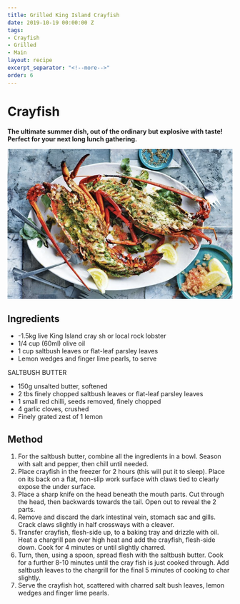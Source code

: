 ```yaml
---
title: Grilled King Island Crayfish
date: 2019-10-19 00:00:00 Z
tags:
- Crayfish
- Grilled
- Main
layout: recipe
excerpt_separator: "<!--more-->"
order: 6 
---
```


# Crayfish

**The ultimate summer dish, out of the ordinary but explosive with taste! Perfect for your next long lunch gathering.**

<!--more-->

[![Grilled Crayfish](/_uploads/grilled-crayfish.png)](/_uploads/grilled-crayfish.png)

## Ingredients

- -1.5kg live King Island cray sh or local rock lobster
- 1/4 cup (60ml) olive oil
- 1 cup saltbush leaves or flat-leaf parsley leaves
- Lemon wedges and finger lime pearls, to serve

SALTBUSH BUTTER
- 150g unsalted butter, softened
- 2 tbs finely chopped saltbush leaves or flat-leaf parsley leaves
- 1 small red chilli, seeds removed, finely chopped
- 4 garlic cloves, crushed
- Finely grated zest of 1 lemon



## Method
1. For the saltbush butter, combine all the ingredients in a bowl. Season with salt and pepper, then chill until needed.
2. Place crayfish in the freezer for 2 hours (this will put it to sleep). Place on its back on a flat, non-slip work surface with claws tied to clearly expose the under surface.
4. Place a sharp knife on the head beneath the mouth parts. Cut through the head, then backwards towards the tail. Open out to reveal the 2 parts.
6. Remove and discard the dark intestinal vein, stomach sac and gills. Crack claws slightly in half crossways with a cleaver.
8. Transfer crayfish, flesh-side up, to a baking tray and drizzle with oil. Heat a chargrill pan over high heat and add the crayfish, flesh-side down. Cook for 4 minutes or until slightly charred.
10. Turn, then, using a spoon, spread flesh with the saltbush butter. Cook for a further 8-10 minutes until the cray fish is just cooked through. Add saltbush leaves to the chargrill for the final 5 minutes of cooking to char slightly.
12. Serve the crayfish hot, scattered with charred salt bush leaves, lemon wedges and finger lime pearls.
